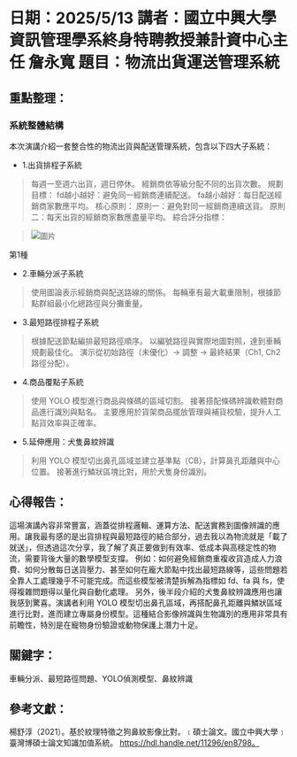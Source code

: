 # 日期：2025/5/13 講者：國立中興大學資訊管理學系終身特聘教授兼計資中心主任 詹永寬 題目：物流出貨運送管理系統
## 重點整理：
### 系統整體結構
本次演講介紹一套整合性的物流出貨與配送管理系統，包含以下四大子系統：
* 1.出貨排程子系統
>每週一至週六出貨，週日停休。
>經銷商依等級分配不同的出貨次數。
>規劃目標：
>fd越小越好：避免同一經銷商連續配送。
>fa越小越好：每日配送經銷商家數應平均。
>核心原則：
>原則一：避免對同一經銷商連續送貨。
>原則二：每天出貨的經銷商家數應盡量平均。
>綜合評分指標：

>![圖片](https://github.com/user-attachments/assets/a20e7d51-1060-4836-a0ac-2c8e6e7fe283)

第1種
* 2.車輛分派子系統
>使用圖論表示經銷商與配送路線的關係。
>每輛車有最大載重限制，根據節點群組最小化總路徑與分攤重量。

* 3.最短路徑排程子系統
>根據配送節點編排最短路徑順序。
>以編號路徑與實際地圖對照，達到車輛規劃最佳化。
>演示從初始路徑（未優化）→ 調整 → 最終結果（Ch1, Ch2路徑分配）。

* 4.商品覆點子系統
>使用 YOLO 模型進行商品與條碼的區域切割。
>接著搭配條碼辨識軟體對商品進行識別與點名。
>主要應用於貨架商品擺放管理與補貨校驗，提升人工點貨效率與正確率。

* 5.延伸應用：犬隻鼻紋辨識
>利用 YOLO 模型切出鼻孔區域並建立基準點（CB），計算鼻孔距離與中心位置。
>接著進行鱗狀區塊比對，用於犬隻身份識別。

## 心得報告：
這場演講內容非常豐富，涵蓋從排程邏輯、運算方法、配送實務到圖像辨識的應用。讓我最有感的是出貨排程與最短路徑的結合部分，過去我以為物流就是「載了就送」，但透過這次分享，我了解了真正要做到有效率、低成本與高穩定性的物流，需要背後大量的數學模型支撐。
例如：如何避免經銷商重複收貨造成人力浪費、如何分散每日送貨壓力、甚至如何在龐大節點中找出最短路線等，這些問題若全靠人工處理幾乎不可能完成。而這些模型被清楚拆解為指標如 fd、fa 與 fs，使得複雜問題得以量化與自動化處理。
另外，後半段介紹的犬隻鼻紋辨識應用也讓我感到驚喜。演講者利用 YOLO 模型切出鼻孔區域，再搭配鼻孔距離與鱗狀區域進行比對，進而建立專屬身份模型。這種結合影像辨識與生物識別的應用非常具有前瞻性，特別是在寵物身份驗證或動物保護上潛力十足。

## 關鍵字：
車輛分派、最短路徑問題、YOLO偵測模型、鼻紋辨識

## 參考文獻：
楊舒淳（2021）。基於紋理特徵之狗鼻紋影像比對。﹝碩士論文。國立中興大學﹞臺灣博碩士論文知識加值系統。 https://hdl.handle.net/11296/en8798。
